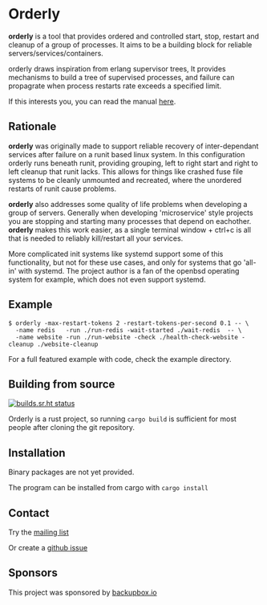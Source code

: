 # Orderly

**orderly** is a tool that provides ordered and controlled start, stop,
restart and cleanup of a group of processes. It aims to be a building
block for reliable servers/services/containers.

orderly draws inspiration from erlang supervisor trees, It provides
mechanisms to build a tree of supervised processes, and failure can
propagrate when process restarts rate exceeds a specified limit.

If this interests you, you can read the manual [here](man/orderly.1.md).

## Rationale

**orderly** was originally made to support reliable recovery of
inter-dependant services after failure on a runit based linux system. In
this configuration orderly runs beneath runit, providing grouping, left
to right start and right to left cleanup that runit lacks. This allows
for things like crashed fuse file systems to be cleanly unmounted and
recreated, where the unordered restarts of runit cause problems.

**orderly** also addresses some quality of life problems when developing
a group of servers. Generally when developing 'microservice' style
projects you are stopping and starting many processes that depend on
eachother. **orderly** makes this work easier, as a single terminal
window + ctrl+c is all that is needed to reliably kill/restart all your
services.

More complicated init systems like systemd support some of this
functionality, but not for these use cases, and only for systems that go
'all-in' with systemd. The project author is a fan of the openbsd
operating system for example, which does not even support systemd.

## Example

``` 
$ orderly -max-restart-tokens 2 -restart-tokens-per-second 0.1 -- \
  -name redis   -run ./run-redis -wait-started ./wait-redis  -- \
  -name website -run ./run-website -check ./health-check-website -cleanup ./website-cleanup 
```

For a full featured example with code, check the example directory.

## Building from source

[![builds.sr.ht
status](https://builds.sr.ht/~ach/orderly.svg)](https://builds.sr.ht/~ach/orderly?)

Orderly is a rust project, so running `cargo build` is sufficient for
most people after cloning the git repository.

## Installation

Binary packages are not yet provided.

The program can be installed from cargo with `cargo install`

## Contact

Try the [mailing list](https://lists.sr.ht/~ach/orderly-dev)

Or create a [github
issue](https://github.com/andrewchambers/orderly/issues)

## Sponsors

This project was sponsored by [backupbox.io](https://backupbox.io)
